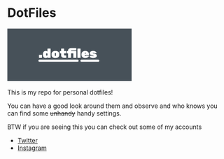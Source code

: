 # DotFiles

![dotfiles-banner](banner-dotfiles.png)

This is my repo for personal dotfiles!

You can have a good look around them and observe and who 
knows you can find some ~~unhandy~~ handy settings.

BTW if you are seeing this you can check out some of my accounts
  - [Twitter](https://twitter.com/Crimsonate0)
  - [Instagram](https://instagram.com/crimsonate_01)

